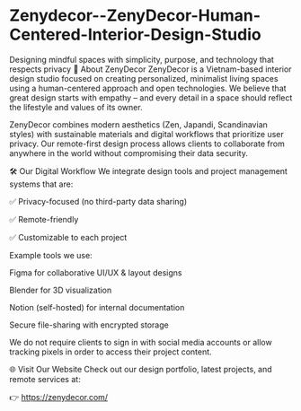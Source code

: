 # Zenydecor--ZenyDecor-Human-Centered-Interior-Design-Studio
Designing mindful spaces with simplicity, purpose, and technology that respects privacy
📌 About ZenyDecor
ZenyDecor is a Vietnam-based interior design studio focused on creating personalized, minimalist living spaces using a human-centered approach and open technologies. We believe that great design starts with empathy – and every detail in a space should reflect the lifestyle and values of its owner.

ZenyDecor combines modern aesthetics (Zen, Japandi, Scandinavian styles) with sustainable materials and digital workflows that prioritize user privacy. Our remote-first design process allows clients to collaborate from anywhere in the world without compromising their data security.

🛠️ Our Digital Workflow
We integrate design tools and project management systems that are:

✅ Privacy-focused (no third-party data sharing)

✅ Remote-friendly

✅ Customizable to each project

Example tools we use:

Figma for collaborative UI/UX & layout designs

Blender for 3D visualization

Notion (self-hosted) for internal documentation

Secure file-sharing with encrypted storage

We do not require clients to sign in with social media accounts or allow tracking pixels in order to access their project content.

🌐 Visit Our Website
Check out our design portfolio, latest projects, and remote services at:

👉 https://zenydecor.com/


